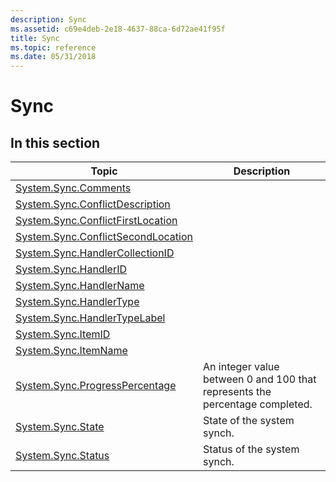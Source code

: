 ```yaml
---
description: Sync
ms.assetid: c69e4deb-2e18-4637-88ca-6d72ae41f95f
title: Sync
ms.topic: reference
ms.date: 05/31/2018
---
```


# Sync

## In this section



| Topic                                                                                                | Description                                                                             |
|------------------------------------------------------------------------------------------------------|-----------------------------------------------------------------------------------------|
| [System.Sync.Comments](./props-system-sync-comments.md)<br/>                             |                                                                                         |
| [System.Sync.ConflictDescription](./props-system-sync-conflictdescription.md)<br/>       |                                                                                         |
| [System.Sync.ConflictFirstLocation](./props-system-sync-conflictfirstlocation.md)<br/>   |                                                                                         |
| [System.Sync.ConflictSecondLocation](./props-system-sync-conflictsecondlocation.md)<br/> |                                                                                         |
| [System.Sync.HandlerCollectionID](./props-system-sync-handlercollectionid.md)<br/>       |                                                                                         |
| [System.Sync.HandlerID](./props-system-sync-handlerid.md)<br/>                           |                                                                                         |
| [System.Sync.HandlerName](./props-system-sync-handlername.md)<br/>                       |                                                                                         |
| [System.Sync.HandlerType](./props-system-sync-handlertype.md)<br/>                       |                                                                                         |
| [System.Sync.HandlerTypeLabel](./props-system-sync-handlertypelabel.md)<br/>             |                                                                                         |
| [System.Sync.ItemID](./props-system-sync-itemid.md)<br/>                                 |                                                                                         |
| [System.Sync.ItemName](./props-system-sync-itemname.md)<br/>                             |                                                                                         |
| [System.Sync.ProgressPercentage](./props-system-sync-progresspercentage.md)<br/>         | An integer value between 0 and 100 that represents the percentage completed.<br/> |
| [System.Sync.State](./props-system-sync-state.md)<br/>                                   | State of the system synch.<br/>                                                   |
| [System.Sync.Status](./props-system-sync-status.md)<br/>                                 | Status of the system synch.<br/>                                                  |



 

 

 
